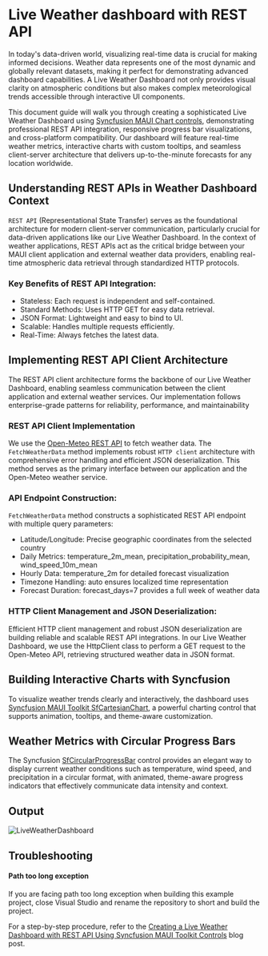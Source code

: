 # Live Weather dashboard with REST API

In today's data-driven world, visualizing real-time data is crucial for making informed decisions. Weather data represents one of the most dynamic and globally relevant datasets, making it perfect for demonstrating advanced dashboard capabilities. A Live Weather Dashboard not only provides visual clarity on atmospheric conditions but also makes complex meteorological trends accessible through interactive UI components.

This document guide will walk you through creating a sophisticated Live Weather Dashboard using [Syncfusion MAUI Chart controls](https://www.syncfusion.com/maui-controls/maui-cartesian-charts), demonstrating professional REST API integration, responsive progress bar visualizations, and cross-platform compatibility. Our dashboard will feature real-time weather metrics, interactive charts with custom tooltips, and seamless client-server architecture that delivers up-to-the-minute forecasts for any location worldwide.


## Understanding REST APIs in Weather Dashboard Context 
`REST API` (Representational State Transfer) serves as the foundational architecture for modern client-server communication, particularly crucial for data-driven applications like our Live Weather Dashboard. In the context of weather applications, REST APIs act as the critical bridge between your MAUI client application and external weather data providers, enabling real-time atmospheric data retrieval through standardized HTTP protocols.

### Key Benefits of REST API Integration:
* Stateless: Each request is independent and self-contained.
* Standard Methods: Uses HTTP GET for easy data retrieval.
* JSON Format: Lightweight and easy to bind to UI.
* Scalable: Handles multiple requests efficiently.
* Real-Time: Always fetches the latest data.

## Implementing REST API Client Architecture
The REST API client architecture forms the backbone of our Live Weather Dashboard, enabling seamless communication between the client application and external weather services. Our implementation follows enterprise-grade patterns for reliability, performance, and maintainability

### REST API Client Implementation
We use the [Open-Meteo REST API](https://open-meteo.com/en/docs) to fetch weather data. The `FetchWeatherData` method implements robust `HTTP client` architecture with comprehensive error handling and efficient JSON deserialization. This method serves as the primary interface between our application and the Open-Meteo weather service.

### API Endpoint Construction:
`FetchWeatherData` method constructs a sophisticated REST API endpoint with multiple query parameters:

* Latitude/Longitude: Precise geographic coordinates from the selected country
* Daily Metrics: temperature_2m_mean, precipitation_probability_mean, wind_speed_10m_mean
* Hourly Data: temperature_2m for detailed forecast visualization
* Timezone Handling: auto ensures localized time representation
* Forecast Duration: forecast_days=7 provides a full week of weather data

### HTTP Client Management and JSON Deserialization:
Efficient HTTP client management and robust JSON deserialization are building reliable and scalable REST API integrations. In our Live Weather Dashboard, we use the HttpClient class to perform a GET request to the Open-Meteo API, retrieving structured weather data in JSON format.

## Building Interactive Charts with Syncfusion
To visualize weather trends clearly and interactively, the dashboard uses [Syncfusion MAUI Toolkit SfCartesianChart](https://help.syncfusion.com/maui-toolkit/cartesian-charts/getting-started), a powerful charting control that supports animation, tooltips, and theme-aware customization.

## Weather Metrics with Circular Progress Bars
The Syncfusion [SfCircularProgressBar](https://help.syncfusion.com/maui-toolkit/circularprogressbar/getting-started) control provides an elegant way to display current weather conditions such as temperature, wind speed, and precipitation in a circular format, with animated, theme-aware progress indicators that effectively communicate data intensity and context.

## Output
![LiveWeatherDashboard](https://github.com/user-attachments/assets/cdfe0034-23db-4993-810a-8c60c634eaef)


## Troubleshooting
#### Path too long exception
If you are facing path too long exception when building this example project, close Visual Studio and rename the repository to short and build the project.

For a step-by-step procedure, refer to the [Creating a Live Weather Dashboard with REST API Using Syncfusion MAUI Toolkit Controls](https://www.syncfusion.com/blogs/post/rest-api-weather-dashboard-dotnet-maui) blog post.

